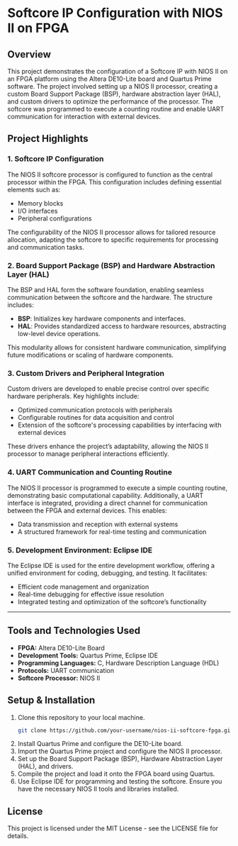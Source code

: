 # Softcore IP Configuration with NIOS II on FPGA

## Overview

This project demonstrates the configuration of a Softcore IP with NIOS II on an FPGA platform using the Altera DE10-Lite board and Quartus Prime software. The project involved setting up a NIOS II processor, creating a custom Board Support Package (BSP), hardware abstraction layer (HAL), and custom drivers to optimize the performance of the processor. The softcore was programmed to execute a counting routine and enable UART communication for interaction with external devices.

## Project Highlights

### 1. Softcore IP Configuration

The NIOS II softcore processor is configured to function as the central processor within the FPGA. This configuration includes defining essential elements such as:
- Memory blocks
- I/O interfaces
- Peripheral configurations

The configurability of the NIOS II processor allows for tailored resource allocation, adapting the softcore to specific requirements for processing and communication tasks.

### 2. Board Support Package (BSP) and Hardware Abstraction Layer (HAL)

The BSP and HAL form the software foundation, enabling seamless communication between the softcore and the hardware. The structure includes:
- **BSP**: Initializes key hardware components and interfaces.
- **HAL**: Provides standardized access to hardware resources, abstracting low-level device operations.

This modularity allows for consistent hardware communication, simplifying future modifications or scaling of hardware components.

### 3. Custom Drivers and Peripheral Integration

Custom drivers are developed to enable precise control over specific hardware peripherals. Key highlights include:
- Optimized communication protocols with peripherals
- Configurable routines for data acquisition and control
- Extension of the softcore's processing capabilities by interfacing with external devices

These drivers enhance the project’s adaptability, allowing the NIOS II processor to manage peripheral interactions efficiently.

### 4. UART Communication and Counting Routine

The NIOS II processor is programmed to execute a simple counting routine, demonstrating basic computational capability. Additionally, a UART interface is integrated, providing a direct channel for communication between the FPGA and external devices. This enables:
- Data transmission and reception with external systems
- A structured framework for real-time testing and communication

### 5. Development Environment: Eclipse IDE

The Eclipse IDE is used for the entire development workflow, offering a unified environment for coding, debugging, and testing. It facilitates:
- Efficient code management and organization
- Real-time debugging for effective issue resolution
- Integrated testing and optimization of the softcore’s functionality

---

## Tools and Technologies Used

- **FPGA:** Altera DE10-Lite Board
- **Development Tools:** Quartus Prime, Eclipse IDE
- **Programming Languages:** C, Hardware Description Language (HDL)
- **Protocols:** UART communication
- **Softcore Processor:** NIOS II

## Setup & Installation

1. Clone this repository to your local machine.
   ```bash
   git clone https://github.com/your-username/nios-ii-softcore-fpga.git
   ```
2. Install Quartus Prime and configure the DE10-Lite board.
3. Import the Quartus Prime project and configure the NIOS II processor.
4. Set up the Board Support Package (BSP), Hardware Abstraction Layer (HAL), and drivers.
5. Compile the project and load it onto the FPGA board using Quartus.
6. Use Eclipse IDE for programming and testing the softcore. Ensure you have the necessary NIOS II tools and libraries installed.

## License
This project is licensed under the MIT License - see the LICENSE file for details.
